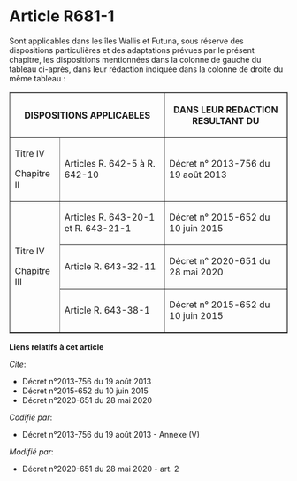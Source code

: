 # Article R681-1

Sont applicables dans les îles Wallis et Futuna, sous réserve des  dispositions particulières et des adaptations prévues par
le présent chapitre, les dispositions mentionnées dans la colonne de gauche du tableau ci-après, dans leur rédaction indiquée
dans la colonne de droite du même tableau : 

<table border="1">
  <tbody>
    <tr>
      <th colspan="2">

DISPOSITIONS APPLICABLES</th>
      <th>

DANS LEUR REDACTION RESULTANT DU</th>
    </tr>
    <tr>
      <td align="left">

Titre IV 

Chapitre II </td>
      <td align="left">

Articles R. 642-5 à R. 642-10</td>
      <td align="left">

Décret n° 2013-756 du 19 août 2013 </td>
    </tr>
    <tr>
      <td align="left" rowspan="3">

Titre IV 

Chapitre III </td>
      <td align="left">

Articles R. 643-20-1 et R. 643-21-1</td>
      <td align="left">

Décret n° 2015-652 du 10 juin 2015 </td>
    </tr>
    <tr>
      <td align="left">

Article R. 643-32-11 </td>
      <td align="left">

Décret n° 2020-651 du 28 mai 2020 </td>
    </tr>
    <tr>
      <td align="left">

Article R. 643-38-1 </td>
      <td align="left">

Décret n° 2015-652 du 10 juin 2015</td>
    </tr>
  </tbody>
</table>

**Liens relatifs à cet article**

_Cite_:

  - Décret n°2013-756 du 19 août 2013
  - Décret n°2015-652 du 10 juin 2015
  - Décret n°2020-651 du 28 mai 2020

_Codifié par_:

  - Décret n°2013-756 du 19 août 2013 -  Annexe (V)

_Modifié par_:

  - Décret n°2020-651 du 28 mai 2020 - art. 2
